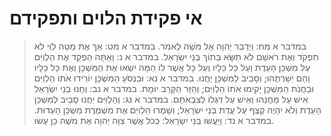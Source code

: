 # אי פקידת הלוים ותפקידם

> במדבר א מח: וַיְדַבֵּר יְהוָה אֶל מֹשֶׁה לֵּאמֹר.
> במדבר א מט: אַךְ אֶת מַטֵּה לֵוִי לֹא תִפְקֹד וְאֶת רֹאשָׁם לֹא תִשָּׂא בְּתוֹךְ בְּנֵי יִשְׂרָאֵל.
> במדבר א נ: וְאַתָּה הַפְקֵד אֶת הַלְוִיִּם עַל מִשְׁכַּן הָעֵדֻת וְעַל כָּל כֵּלָיו וְעַל כָּל אֲשֶׁר לוֹ הֵמָּה יִשְׂאוּ אֶת הַמִּשְׁכָּן וְאֶת כָּל כֵּלָיו וְהֵם יְשָׁרְתֻהוּ; וְסָבִיב לַמִּשְׁכָּן יַחֲנוּ.
> במדבר א נא: וּבִנְסֹעַ הַמִּשְׁכָּן יוֹרִידוּ אֹתוֹ הַלְוִיִּם וּבַחֲנֹת הַמִּשְׁכָּן יָקִימוּ אֹתוֹ הַלְוִיִּם; וְהַזָּר הַקָּרֵב יוּמָת.
> במדבר א נב: וְחָנוּ בְּנֵי יִשְׂרָאֵל אִישׁ עַל מַחֲנֵהוּ וְאִישׁ עַל דִּגְלוֹ לְצִבְאֹתָם.
> במדבר א נג: וְהַלְוִיִּם יַחֲנוּ סָבִיב לְמִשְׁכַּן הָעֵדֻת וְלֹא יִהְיֶה קֶצֶף עַל עֲדַת בְּנֵי יִשְׂרָאֵל; וְשָׁמְרוּ הַלְוִיִּם אֶת מִשְׁמֶרֶת מִשְׁכַּן הָעֵדוּת.
> במדבר א נד: וַיַּעֲשׂוּ בְּנֵי יִשְׂרָאֵל:  כְּכֹל אֲשֶׁר צִוָּה יְהוָה אֶת מֹשֶׁה כֵּן עָשׂוּ. 
 

